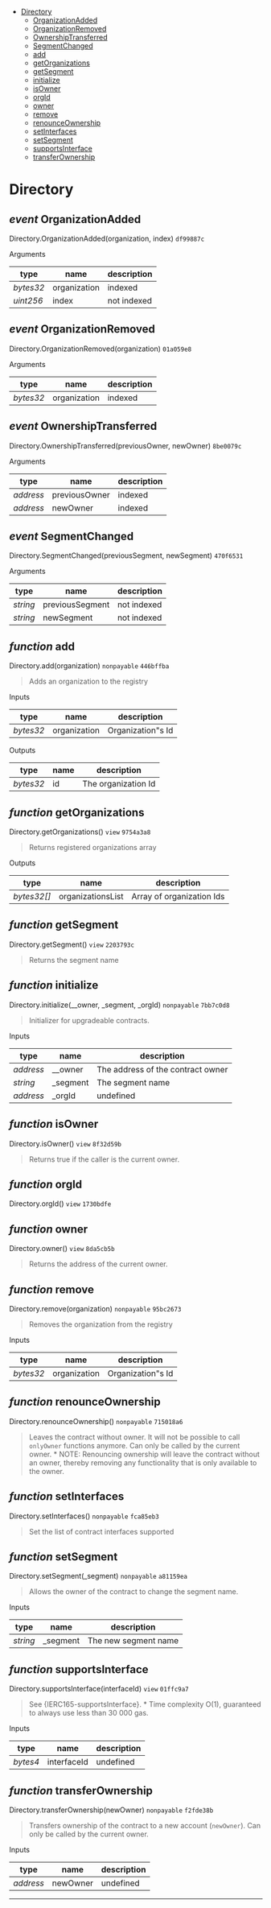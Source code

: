 * [Directory](#directory)
  * [OrganizationAdded](#event-organizationadded)
  * [OrganizationRemoved](#event-organizationremoved)
  * [OwnershipTransferred](#event-ownershiptransferred)
  * [SegmentChanged](#event-segmentchanged)
  * [add](#function-add)
  * [getOrganizations](#function-getorganizations)
  * [getSegment](#function-getsegment)
  * [initialize](#function-initialize)
  * [isOwner](#function-isowner)
  * [orgId](#function-orgid)
  * [owner](#function-owner)
  * [remove](#function-remove)
  * [renounceOwnership](#function-renounceownership)
  * [setInterfaces](#function-setinterfaces)
  * [setSegment](#function-setsegment)
  * [supportsInterface](#function-supportsinterface)
  * [transferOwnership](#function-transferownership)

# Directory

## *event* OrganizationAdded

Directory.OrganizationAdded(organization, index) `df99887c`

Arguments

| **type** | **name** | **description** |
|-|-|-|
| *bytes32* | organization | indexed |
| *uint256* | index | not indexed |

## *event* OrganizationRemoved

Directory.OrganizationRemoved(organization) `01a059e8`

Arguments

| **type** | **name** | **description** |
|-|-|-|
| *bytes32* | organization | indexed |

## *event* OwnershipTransferred

Directory.OwnershipTransferred(previousOwner, newOwner) `8be0079c`

Arguments

| **type** | **name** | **description** |
|-|-|-|
| *address* | previousOwner | indexed |
| *address* | newOwner | indexed |

## *event* SegmentChanged

Directory.SegmentChanged(previousSegment, newSegment) `470f6531`

Arguments

| **type** | **name** | **description** |
|-|-|-|
| *string* | previousSegment | not indexed |
| *string* | newSegment | not indexed |


## *function* add

Directory.add(organization) `nonpayable` `446bffba`

> Adds an organization to the registry

Inputs

| **type** | **name** | **description** |
|-|-|-|
| *bytes32* | organization | Organization"s Id |

Outputs

| **type** | **name** | **description** |
|-|-|-|
| *bytes32* | id | The organization Id |

## *function* getOrganizations

Directory.getOrganizations() `view` `9754a3a8`

> Returns registered organizations array



Outputs

| **type** | **name** | **description** |
|-|-|-|
| *bytes32[]* | organizationsList | Array of organization Ids |

## *function* getSegment

Directory.getSegment() `view` `2203793c`

> Returns the segment name




## *function* initialize

Directory.initialize(__owner, _segment, _orgId) `nonpayable` `7bb7c0d8`

> Initializer for upgradeable contracts.

Inputs

| **type** | **name** | **description** |
|-|-|-|
| *address* | __owner | The address of the contract owner |
| *string* | _segment | The segment name |
| *address* | _orgId | undefined |


## *function* isOwner

Directory.isOwner() `view` `8f32d59b`

> Returns true if the caller is the current owner.




## *function* orgId

Directory.orgId() `view` `1730bdfe`





## *function* owner

Directory.owner() `view` `8da5cb5b`

> Returns the address of the current owner.




## *function* remove

Directory.remove(organization) `nonpayable` `95bc2673`

> Removes the organization from the registry

Inputs

| **type** | **name** | **description** |
|-|-|-|
| *bytes32* | organization | Organization"s Id |


## *function* renounceOwnership

Directory.renounceOwnership() `nonpayable` `715018a6`

> Leaves the contract without owner. It will not be possible to call `onlyOwner` functions anymore. Can only be called by the current owner.     * NOTE: Renouncing ownership will leave the contract without an owner, thereby removing any functionality that is only available to the owner.




## *function* setInterfaces

Directory.setInterfaces() `nonpayable` `fca85eb3`

> Set the list of contract interfaces supported




## *function* setSegment

Directory.setSegment(_segment) `nonpayable` `a81159ea`

> Allows the owner of the contract to change the segment name.

Inputs

| **type** | **name** | **description** |
|-|-|-|
| *string* | _segment | The new segment name |


## *function* supportsInterface

Directory.supportsInterface(interfaceId) `view` `01ffc9a7`

> See {IERC165-supportsInterface}.     * Time complexity O(1), guaranteed to always use less than 30 000 gas.

Inputs

| **type** | **name** | **description** |
|-|-|-|
| *bytes4* | interfaceId | undefined |


## *function* transferOwnership

Directory.transferOwnership(newOwner) `nonpayable` `f2fde38b`

> Transfers ownership of the contract to a new account (`newOwner`). Can only be called by the current owner.

Inputs

| **type** | **name** | **description** |
|-|-|-|
| *address* | newOwner | undefined |


---